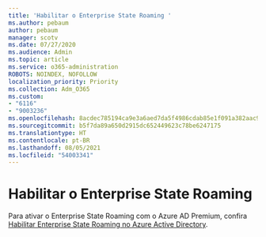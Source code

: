 ```yaml
---
title: 'Habilitar o Enterprise State Roaming '
ms.author: pebaum
author: pebaum
manager: scotv
ms.date: 07/27/2020
ms.audience: Admin
ms.topic: article
ms.service: o365-administration
ROBOTS: NOINDEX, NOFOLLOW
localization_priority: Priority
ms.collection: Adm_O365
ms.custom:
- "6116"
- "9003236"
ms.openlocfilehash: 8acdec785194ca9e3a6aed7da5f4986cdab85e1f091a382aac9aec7cad9dbe5d
ms.sourcegitcommit: b5f7da89a650d2915dc652449623c78be6247175
ms.translationtype: HT
ms.contentlocale: pt-BR
ms.lasthandoff: 08/05/2021
ms.locfileid: "54003341"
---
```

# <a name="enable-enterprise-state-roaming"></a>Habilitar o Enterprise State Roaming 

Para ativar o Enterprise State Roaming com o Azure AD Premium, confira [Habilitar Enterprise State Roaming no Azure Active Directory](https://docs.microsoft.com/azure/active-directory/devices/enterprise-state-roaming-enable).